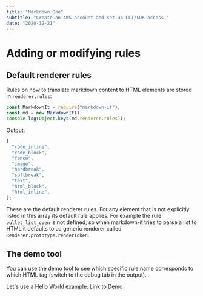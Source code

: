 ```yaml
---
title: "Markdown One"
subtitle: "Create an AWS account and set up CLI/SDK access."
date: "2020-12-21"
---
```


# Adding or modifying rules

## Default renderer rules

Rules on how to translate markdown content to HTML elements are stored in `renderer.rules`:

```javascript
const MarkdownIt = require("markdown-it");
const md = new MarkdownIt();
console.log(Object.keys(md.renderer.rules));
```

Output:

```javascript
[
  "code_inline",
  "code_block",
  "fence",
  "image",
  "hardbreak",
  "softbreak",
  "text",
  "html_block",
  "html_inline",
];
```

These are the default renderer rules. For any element that is not explicitly listed in this array its default rule applies. For example the rule `bullet_list_open` is not defined, so when markdown-it tries to parse a list to HTML it defaults to ua generic renderer called `Renderer.prototype.renderToken`.

## The demo tool

You can use the [demo tool](https://markdown-it.github.io/) to see which specific rule name corresponds to which HTML tag (switch to the debug tab in the output).

Let's use a Hello World example:
[Link to Demo](https://markdown-it.github.io/#md3=%7B%22source%22%3A%22-%20Hello%20World%22%2C%22defaults%22%3A%7B%22html%22%3Afalse%2C%22xhtmlOut%22%3Afalse%2C%22breaks%22%3Afalse%2C%22langPrefix%22%3A%22language-%22%2C%22linkify%22%3Afalse%2C%22typographer%22%3Afalse%2C%22_highlight%22%3Afalse%2C%22_strict%22%3Afalse%2C%22_view%22%3A%22debug%22%7D%7D)
